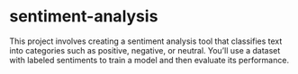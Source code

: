 # sentiment-analysis
This project involves creating a sentiment analysis tool that classifies text into categories such as positive, negative, or neutral. You’ll use a dataset with labeled sentiments to train a model and then evaluate its performance.
